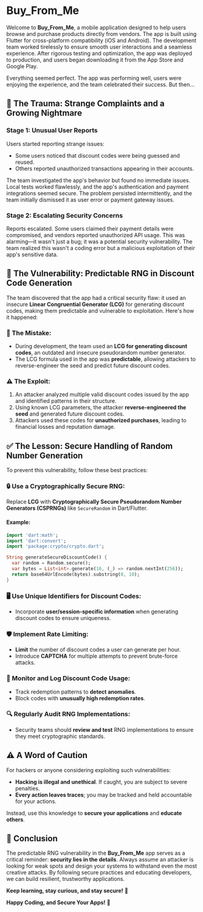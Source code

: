 # Buy_From_Me

Welcome to **Buy_From_Me**, a mobile application designed to help users browse and purchase products directly from vendors. The app is built using Flutter for cross-platform compatibility (iOS and Android). The development team worked tirelessly to ensure smooth user interactions and a seamless experience. After rigorous testing and optimization, the app was deployed to production, and users began downloading it from the App Store and Google Play.

Everything seemed perfect. The app was performing well, users were enjoying the experience, and the team celebrated their success. But then...

## 🚨 The Trauma: Strange Complaints and a Growing Nightmare

### Stage 1: Unusual User Reports
Users started reporting strange issues:

- Some users noticed that discount codes were being guessed and reused.
- Others reported unauthorized transactions appearing in their accounts.

The team investigated the app's behavior but found no immediate issues. Local tests worked flawlessly, and the app's authentication and payment integrations seemed secure. The problem persisted intermittently, and the team initially dismissed it as user error or payment gateway issues.

### Stage 2: Escalating Security Concerns
Reports escalated. Some users claimed their payment details were compromised, and vendors reported unauthorized API usage. This was alarming—it wasn't just a bug; it was a potential security vulnerability. The team realized this wasn't a coding error but a malicious exploitation of their app's sensitive data.

## 🛑 The Vulnerability: Predictable RNG in Discount Code Generation
The team discovered that the app had a critical security flaw: it used an insecure **Linear Congruential Generator (LCG)** for generating discount codes, making them predictable and vulnerable to exploitation. Here's how it happened:

### 🔴 The Mistake:
- During development, the team used an **LCG for generating discount codes**, an outdated and insecure pseudorandom number generator.
- The LCG formula used in the app was **predictable**, allowing attackers to reverse-engineer the seed and predict future discount codes.

### ⚠️ The Exploit:
1. An attacker analyzed multiple valid discount codes issued by the app and identified patterns in their structure.
2. Using known LCG parameters, the attacker **reverse-engineered the seed** and generated future discount codes.
3. Attackers used these codes for **unauthorized purchases**, leading to financial losses and reputation damage.

## ✅ The Lesson: Secure Handling of Random Number Generation
To prevent this vulnerability, follow these best practices:

### 🔒 Use a Cryptographically Secure RNG:
Replace **LCG** with **Cryptographically Secure Pseudorandom Number Generators (CSPRNGs)** like `SecureRandom` in Dart/Flutter.

#### Example:
```dart
import 'dart:math';
import 'dart:convert';
import 'package:crypto/crypto.dart';

String generateSecureDiscountCode() {
  var random = Random.secure();
  var bytes = List<int>.generate(16, (_) => random.nextInt(256));
  return base64UrlEncode(bytes).substring(0, 10);
}
```

### 🖥️ Use Unique Identifiers for Discount Codes:
- Incorporate **user/session-specific information** when generating discount codes to ensure uniqueness.

### 🛡️ Implement Rate Limiting:
- **Limit** the number of discount codes a user can generate per hour.
- Introduce **CAPTCHA** for multiple attempts to prevent brute-force attacks.

### 🔀 Monitor and Log Discount Code Usage:
- Track redemption patterns to **detect anomalies**.
- Block codes with **unusually high redemption rates**.

### 🔍 Regularly Audit RNG Implementations:
- Security teams should **review and test** RNG implementations to ensure they meet cryptographic standards.

## ⚠️ A Word of Caution
For hackers or anyone considering exploiting such vulnerabilities:

- **Hacking is illegal and unethical**. If caught, you are subject to severe penalties.
- **Every action leaves traces**; you may be tracked and held accountable for your actions.

Instead, use this knowledge to **secure your applications** and **educate others**.

## 🎯 Conclusion
The predictable RNG vulnerability in the **Buy_From_Me** app serves as a critical reminder: **security lies in the details**. Always assume an attacker is looking for weak spots and design your systems to withstand even the most creative attacks. By following secure practices and educating developers, we can build resilient, trustworthy applications.

**Keep learning, stay curious, and stay secure!** 🚀

**Happy Coding, and Secure Your Apps!** 🔐

